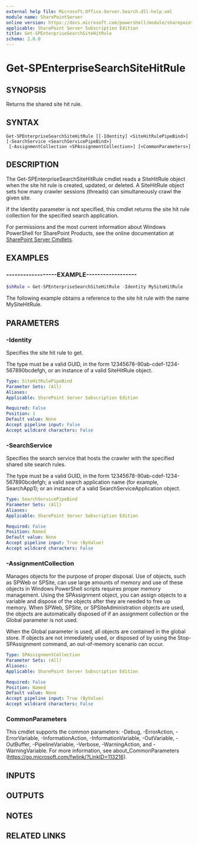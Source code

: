 ```yaml
---
external help file: Microsoft.Office.Server.Search.dll-help.xml
module name: SharePointServer
online version: https://docs.microsoft.com/powershell/module/sharepoint-server/get-spenterprisesearchsitehitrule
applicable: SharePoint Server Subscription Edition
title: Get-SPEnterpriseSearchSiteHitRule
schema: 2.0.0
---
```


# Get-SPEnterpriseSearchSiteHitRule

## SYNOPSIS
Returns the shared site hit rule.

## SYNTAX

```
Get-SPEnterpriseSearchSiteHitRule [[-Identity] <SiteHitRulePipeBind>] [-SearchService <SearchServicePipeBind>]
 [-AssignmentCollection <SPAssignmentCollection>] [<CommonParameters>]
```

## DESCRIPTION
The Get-SPEnterpriseSearchSiteHitRule cmdlet reads a SiteHitRule object when the site hit rule is created, updated, or deleted.
A SiteHitRule object sets how many crawler sessions (threads) can simultaneously crawl the given site.

If the Identity parameter is not specified, this cmdlet returns the site hit rule collection for the specified search application.

For permissions and the most current information about Windows PowerShell for SharePoint Products, see the online documentation at [SharePoint Server Cmdlets](https://docs.microsoft.com/powershell/sharepoint/sharepoint-server/sharepoint-server-cmdlets).

## EXAMPLES

### ------------------EXAMPLE------------------ 
```powershell
$shRule = Get-SPEnterpriseSearchSiteHitRule -Identity MySiteHitRule
```

The following example obtains a reference to the site hit rule with the name MySiteHitRule.

## PARAMETERS

### -Identity
Specifies the site hit rule to get.

The type must be a valid GUID, in the form 12345678-90ab-cdef-1234-567890bcdefgh, or an instance of a valid SiteHitRule object.

```yaml
Type: SiteHitRulePipeBind
Parameter Sets: (All)
Aliases: 
Applicable: SharePoint Server Subscription Edition

Required: False
Position: 1
Default value: None
Accept pipeline input: False
Accept wildcard characters: False
```

### -SearchService
Specifies the search service that hosts the crawler with the specified shared site search rules.

The type must be a valid GUID, in the form 12345678-90ab-cdef-1234-567890bcdefgh; a valid search application name (for example, SearchApp1); or an instance of a valid SearchServiceApplication object.

```yaml
Type: SearchServicePipeBind
Parameter Sets: (All)
Aliases: 
Applicable: SharePoint Server Subscription Edition

Required: False
Position: Named
Default value: None
Accept pipeline input: True (ByValue)
Accept wildcard characters: False
```

### -AssignmentCollection
Manages objects for the purpose of proper disposal.
Use of objects, such as SPWeb or SPSite, can use large amounts of memory and use of these objects in Windows PowerShell scripts requires proper memory management.
Using the SPAssignment object, you can assign objects to a variable and dispose of the objects after they are needed to free up memory.
When SPWeb, SPSite, or SPSiteAdministration objects are used, the objects are automatically disposed of if an assignment collection or the Global parameter is not used.

When the Global parameter is used, all objects are contained in the global store.
If objects are not immediately used, or disposed of by using the Stop-SPAssignment command, an out-of-memory scenario can occur.

```yaml
Type: SPAssignmentCollection
Parameter Sets: (All)
Aliases: 
Applicable: SharePoint Server Subscription Edition

Required: False
Position: Named
Default value: None
Accept pipeline input: True (ByValue)
Accept wildcard characters: False
```

### CommonParameters
This cmdlet supports the common parameters: -Debug, -ErrorAction, -ErrorVariable, -InformationAction, -InformationVariable, -OutVariable, -OutBuffer, -PipelineVariable, -Verbose, -WarningAction, and -WarningVariable. For more information, see about_CommonParameters (https://go.microsoft.com/fwlink/?LinkID=113216).

## INPUTS

## OUTPUTS

## NOTES

## RELATED LINKS


